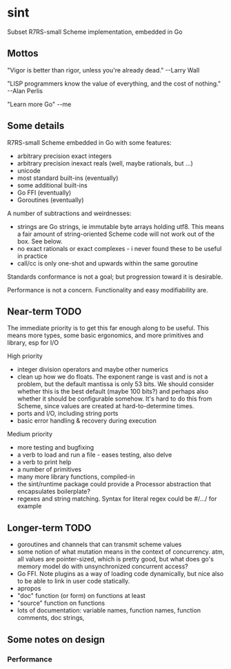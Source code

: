 # sint

Subset R7RS-small Scheme implementation, embedded in Go

## Mottos

"Vigor is better than rigor, unless you're already dead."  --Larry Wall

"LISP programmers know the value of everything, and the cost of nothing."  --Alan Perlis

"Learn more Go" --me

## Some details

R7RS-small Scheme embedded in Go with some features:

- arbitrary precision exact integers
- arbitrary precision inexact reals (well, maybe rationals, but ...)
- unicode
- most standard built-ins (eventually)
- some additional built-ins
- Go FFI (eventually)
- Goroutines (eventually)

A number of subtractions and weirdnesses:

- strings are Go strings, ie immutable byte arrays holding utf8.  This means a fair amount of string-oriented Scheme code will not work out of the box.  See below.
- no exact rationals or exact complexes - i never found these to be useful in practice
- call/cc is only one-shot and upwards within the same goroutine

Standards conformance is not a goal; but progression toward it is desirable.

Performance is not a concern.  Functionality and easy modifiability are.

## Near-term TODO

The immediate priority is to get this far enough along to be useful.  This means more types,
some basic ergonomics, and more primitives and library, esp for I/O

High priority

- integer division operators and maybe other numerics
- clean up how we do floats.  The exponent range is vast and is not a
  problem, but the default mantissa is only 53 bits.  We should
  consider whether this is the best default (maybe 100 bits?) and
  perhaps also whether it should be configurable somehow.  It's hard
  to do this from Scheme, since values are created at
  hard-to-determine times.
- ports and I/O, including string ports
- basic error handling & recovery during execution

Medium priority

- more testing and bugfixing
- a verb to load and run a file - eases testing, also delve
- a verb to print help
- a number of primitives
- many more library functions, compiled-in
- the sint/runtime package could provide a Processor abstraction that encapsulates boilerplate?
- regexes and string matching.  Syntax for literal regex could be #/.../ for example

## Longer-term TODO

- goroutines and channels that can transmit scheme values
- some notion of what mutation means in the context of concurrency.  atm, all values are pointer-sized, which is pretty good, but what does go's memory model do with unsynchronized concurrent access?
- Go FFI.  Note plugins as a way of loading code dynamically, but nice also to be able to link in user code statically.
- apropos
- "doc" function (or form) on functions at least
- "source" function on functions
- lots of documentation: variable names, function names, function comments, doc strings, 

## Some notes on design

### Performance


